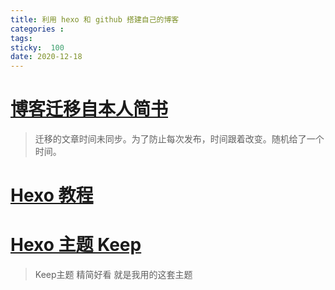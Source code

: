 ```yaml
---
title: 利用 hexo 和 github 搭建自己的博客
categories : 
tags: 
sticky:  100
date: 2020-12-18
---
```

# [博客迁移自本人简书](https://www.jianshu.com/u/192abcc5117c)

> 迁移的文章时间未同步。为了防止每次发布，时间跟着改变。随机给了一个时间。

# [Hexo 教程](https://hexo.io/zh-cn/)

# [Hexo 主题 Keep](https://keep.xpoet.cn)
> Keep主题 精简好看 就是我用的这套主题